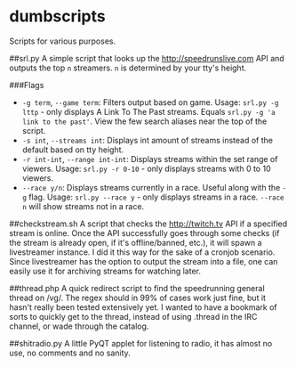 dumbscripts
===========

Scripts for various purposes.

##srl.py
A simple script that looks up the http://speedrunslive.com API and outputs the top `n` streamers. `n` is determined by your tty's height.

###Flags
* `-g term`, `--game term`: Filters output based on game. Usage: `srl.py -g lttp` - only displays A Link To The Past streams. Equals `srl.py -g 'a link to the past'`. View the few search aliases near the top of the script.
* `-s int`, `--streams int`: Displays int amount of streams instead of the default based on tty height.
* `-r int-int`, `--range int-int`: Displays streams within the set range of viewers. Usage: `srl.py -r 0-10` - only displays streams with 0 to 10 viewers.
* `--race y/n`: Displays streams currently in a race. Useful along with the `-g` flag. Usage: `srl.py --race y` - only displays streams in a race. `--race n` will show streams not in a race.


##checkstream.sh
A script that checks the http://twitch.tv API if a specified stream is online. Once the API successfully goes through some checks (if the stream is already open, if it's offline/banned, etc.), it will spawn a livestreamer instance. I did it this way for the sake of a cronjob scenario. Since livestreamer has the option to output the stream into a file, one can easily use it for archiving streams for watching later.

##thread.php
A quick redirect script to find the speedrunning general thread on /vg/. The regex should in 99% of cases work just fine, but it hasn't really been tested extensively yet. I wanted to have a bookmark of sorts to quickly get to the thread, instead of using .thread in the IRC channel, or wade through the catalog.

##shitradio.py
A little PyQT applet for listening to radio, it has almost no use, no comments and no sanity.
